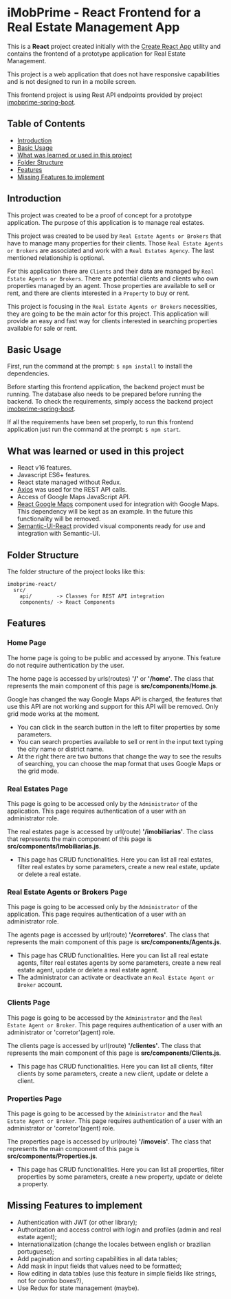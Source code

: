 
# iMobPrime - React Frontend for a Real Estate Management App

This is a **React** project created initially with the [Create React App](https://github.com/facebookincubator/create-react-app) utility and contains the frontend of a prototype application for Real Estate Management.

This project is a web application that does not have responsive capabilities and is not designed to run in a mobile screen. 

This frontend project is using Rest API endpoints provided by project [imobprime-spring-boot](https://github.com/jorgealmeidajr/imobprime-spring-boot).


## Table of Contents

- [Introduction](#introduction)
- [Basic Usage](#basic-usage)
- [What was learned or used in this project](#what-was-learned-or-used-in-this-project)
- [Folder Structure](#folder-structure)
- [Features](#features)
- [Missing Features to implement](#missing-features-to-implement)


## Introduction

This project was created to be a proof of concept for a prototype application. The purpose of this application is to manage real estates.

This project was created to be used by `Real Estate Agents or Brokers` that have to manage many properties for their clients. Those `Real Estate Agents or Brokers` are associated and work with a `Real Estates Agency`. The last mentioned relationship is optional.

For this application there are `Clients` and their data are managed by `Real Estate Agents or Brokers`. There are potential clients and clients who own properties managed by an agent. Those properties are available to sell or rent, and there are clients interested in a `Property` to buy or rent.

This project is focusing in the `Real Estate Agents or Brokers` necessities, they are going to be the main actor for this project. This application will provide an easy and fast way for clients interested in searching properties available for sale or rent.


## Basic Usage

First, run the command at the prompt: `$ npm install` to install the dependencies.

Before starting this frontend application, the backend project must be running. The database also needs to be prepared before running the backend. To check the requirements, simply access the backend project [imobprime-spring-boot](https://github.com/jorgealmeidajr/imobprime-spring-boot).

If all the requirements have been set properly, to run this frontend application just run the command at the prompt: `$ npm start`.


## What was learned or used in this project

- React v16 features.
- Javascript ES6+ features.
- React state managed without Redux.
- [Axios](https://github.com/axios/axios) was used for the REST API calls.
- Access of Google Maps JavaScript API.
- [React Google Maps](https://github.com/tomchentw/react-google-maps) component used for integration with Google Maps. This dependency will be kept as an example. In the future this functionality will be removed.
- [Semantic-UI-React](https://react.semantic-ui.com/) provided visual components ready for use and integration with Semantic-UI.


## Folder Structure

The folder structure of the project looks like this:

```
imobprime-react/
  src/
    api/        -> Classes for REST API integration
    components/ -> React Components
```


## Features

### Home Page

The home page is going to be public and accessed by anyone. This feature do not require authentication by the user. 

The home page is accessed by urls(routes) **'/'** or **'/home'**. The class that represents the main component of this page is **src/components/Home.js**.

Google has changed the way Google Maps API is charged, the features that use this API are not working and support for this API will be removed. Only grid mode works at the moment.

- You can click in the search button in the left to filter properties by some parameters. 
- You can search properties available to sell or rent in the input text typing the city name or district name. 
- At the right there are two buttons that change the way to see the results of searching, you can choose the map format that uses Google Maps or the grid mode. 


### Real Estates Page

This page is going to be accessed only by the `Administrator` of the application. This page requires authentication of a user with an administrator role. 

The real estates page is accessed by url(route) **'/imobiliarias'**. The class that represents the main component of this page is **src/components/Imobiliarias.js**.

- This page has CRUD functionalities. Here you can list all real estates, filter real estates by some parameters, create a new real estate, update or delete a real estate. 


### Real Estate Agents or Brokers Page

This page is going to be accessed only by the `Administrator` of the application. This page requires authentication of a user with an administrator role. 

The agents page is accessed by url(route) **'/corretores'**. The class that represents the main component of this page is **src/components/Agents.js**.

- This page has CRUD functionalities. Here you can list all real estate agents, filter real estates agents by some parameters, create a new real estate agent, update or delete a real estate agent. 
- The administrator can activate or deactivate an `Real Estate Agent or Broker` account.


### Clients Page

This page is going to be accessed by the `Administrator` and the `Real Estate Agent or Broker`. This page requires authentication of a user with an administrator or 'corretor'(agent) role. 

The clients page is accessed by url(route) **'/clientes'**. The class that represents the main component of this page is **src/components/Clients.js**.

- This page has CRUD functionalities. Here you can list all clients, filter clients by some parameters, create a new client, update or delete a client.


### Properties Page

This page is going to be accessed by the `Administrator` and the `Real Estate Agent or Broker`. This page requires authentication of a user with an administrator or 'corretor'(agent) role. 

The properties page is accessed by url(route) **'/imoveis'**. The class that represents the main component of this page is **src/components/Properties.js**.

- This page has CRUD functionalities. Here you can list all properties, filter properties by some parameters, create a new property, update or delete a property.


## Missing Features to implement

* Authentication with JWT (or other library);
* Authorization and access control with login and profiles (admin and real estate agent);
* Internationalization (change the locales between english or brazilian portuguese);
* Add pagination and sorting capabilities in all data tables;
* Add mask in input fields that values need to be formatted;
* Row editing in data tables (use this feature in simple fields like strings, not for combo boxes?),
* Use Redux for state management (maybe).
